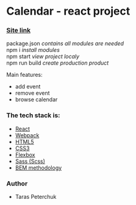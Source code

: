 # Calendar - react project

### [Site link](https://harmonious-centaur-cde4e5.netlify.app/)

package.json _contains all modules are needed_ <br />
npm i _install modules_ <br />
npm start _view project localy_ <br />
npm run build _create production product_ <br />

Main features:

- add event
- remove event
- browse calendar

### The tech stack is:

- [React](https://uk.reactjs.org/)
- [Webpack](https://webpack.js.org/)
- [HTML5](https://en.wikipedia.org/wiki/HTML5)
- [CSS3](https://en.wikipedia.org/wiki/Cascading_Style_Sheets)
- [Flexbox](https://en.wikipedia.org/wiki/CSS_Flexible_Box_Layout)
- [Sass (Scss)](https://sass-lang.com/)
- [BEM methodology](https://en.bem.info/methodology/)

### Author

- Taras Peterchuk
